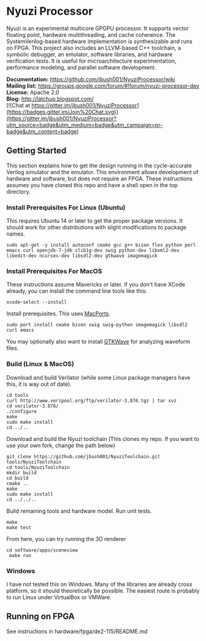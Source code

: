 # Nyuzi Processor

Nyuzi is an experimental multicore GPGPU processor. It supports vector floating
point, hardware multithreading, and cache coherence. The SystemVerilog-based 
hardware implementation is synthesizable and runs on FPGA. This project also 
includes an LLVM-based C++ toolchain, a symbolic debugger, an emulator, software 
libraries, and hardware verification tests. It is useful for microarchitecture 
experimentation, performance modeling, and parallel software development.

**Documentation:** https://github.com/jbush001/NyuziProcessor/wiki  
**Mailing list:** https://groups.google.com/forum/#!forum/nyuzi-processor-dev   
**License:** Apache 2.0    
**Blog:** http://latchup.blogspot.com/   
[![Chat at https://gitter.im/jbush001/NyuziProcessor](https://badges.gitter.im/Join%20Chat.svg)](https://gitter.im/jbush001/NyuziProcessor?utm_source=badge&utm_medium=badge&utm_campaign=pr-badge&utm_content=badge)

## Getting Started

This section explains how to get the design running in the cycle-accurate
Verilog simulator and the emulator. This environment allows development of
hardware and software, but does not require an FPGA. These instructions assumes
you have cloned this repo and have a shell open in the top directory.

### Install Prerequisites For Linux (Ubuntu)

This requires Ubuntu 14 or later to get the proper package versions. It should
work for other distributions with slight modifications to package names.
	
	sudo apt-get -y install autoconf cmake gcc g++ bison flex python perl emacs curl openjdk-7-jdk zlib1g-dev swig python-dev libxml2-dev libedit-dev ncurses-dev libsdl2-dev gtkwave imagemagick 

### Install Prerequisites For MacOS

These instructions assume Mavericks or later.  If you don't have XCode
already, you can install the command line tools like this:

    xcode-select --install

Install prerequisites. This uses [MacPorts](https://www.macports.org/).

    sudo port install cmake bison swig swig-python imagemagick libsdl2 curl emacs

You may optionally also want to install [GTKWave](http://gtkwave.sourceforge.net/) 
for analyzing waveform files.

### Build (Linux & MacOS)

Download and build Verilator (while some Linux package managers have this, it is way
out of date).

    cd tools
    curl http://www.veripool.org/ftp/verilator-3.876.tgz | tar xvz
    cd verilator-3.876/ 
	./configure 
	make
	sudo make install
	cd ../..

Download and build the Nyuzi toolchain (This clones my repo. If you want to use
your own fork, change the path below)

    git clone https://github.com/jbush001/NyuziToolchain.git tools/NyuziToolchain
    cd tools/NyuziToolchain
    mkdir build
    cd build
    cmake .. 
    make
    sudo make install
    cd ../../..
	
Build remaining tools and hardware model. Run unit tests.

    make
    make test

From here, you can try running the 3D renderer

    cd software/apps/sceneview
	 make run

### Windows

I have not tested this on Windows. Many of the libraries are already cross
platform, so it should theoretically be possible. The easiest route is probably
to run Linux under VirtualBox or VMWare.

## Running on FPGA

See instructions in hardware/fpga/de2-115/README.md

